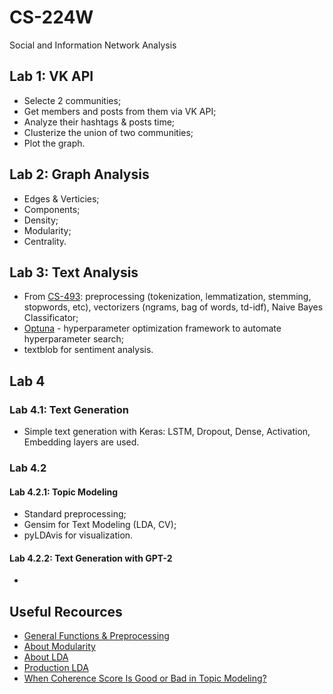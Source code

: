 # CS-224W
Social and Information Network Analysis

## Lab 1: VK API
* Selecte 2 communities;
* Get members and posts from them via VK API;
* Analyze their hashtags & posts time;
* Clusterize the union of two communities;
* Plot the graph.

## Lab 2: Graph Analysis
* Edges & Verticies;
* Components;
* Density;
* Modularity;
* Centrality.

## Lab 3: Text Analysis
* From [CS-493](https://github.com/evlko/CS-493): preprocessing (tokenization, lemmatization, stemming, stopwords, etc), vectorizers (ngrams, bag of words, td-idf), Naive Bayes Classificator;
* [Optuna](https://optuna.org) - hyperparameter optimization framework to automate hyperparameter search;
* textblob for sentiment analysis.

## Lab 4
### Lab 4.1: Text Generation
* Simple text generation with Keras: LSTM, Dropout, Dense, Activation, Embedding layers are used.
### Lab 4.2
#### Lab 4.2.1: Topic Modeling
* Standard preprocessing;
* Gensim for Text Modeling (LDA, CV);
* pyLDAvis for visualization.
#### Lab 4.2.2: Text Generation with GPT-2
* 

## Useful Recources
* [General Functions & Preprocessing](https://github.com/dashapopova/Preprocessing/blob/master/Networkx.md)
* [About Modularity](https://youtube.com/watch?v=Q_kJGm1xf6s)
* [About LDA](http://blog.echen.me/2011/08/22/introduction-to-latent-dirichlet-allocation/)
* [Production LDA](https://habr.com/ru/articles/417167/) 
* [When Coherence Score Is Good or Bad in Topic Modeling?](https://www.baeldung.com/cs/topic-modeling-coherence-score)
